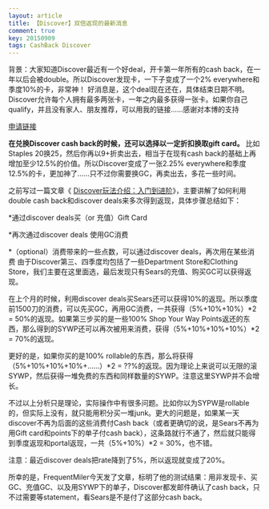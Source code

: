 ```yaml
---
layout: article
title: 【Discover】双倍返现的最新消息
comment: true
key: 20150909
tags: CashBack Discover
---
```


背景：大家知道Discover最近有一个好deal，开卡第一年所有的cash back，在一年以后会被double。所以Discover发现卡，一下子变成了一个2% everywhere和季度10%的卡，非常神！
好消息是，这个deal现在还在，具体结束日期不明。Discover允许每个人拥有最多两张卡，一年之内最多获得一张卡。如果你自己qualify，并且没有家人、朋友推荐，可以用我的链接……感谢对本博的支持

[申请链接](http://bit.ly/1K7TO0I)

**在兑换Discover cash back的时候，还可以选择以一定折扣换取gift card。**
比如Staples 20换25，然后你再以9+折卖出去，相当于在现有cash back的基础上再增加至少12.5%的价值。所以Discover变成了一张2.25% everywhere和季度12.5%的卡，更加神了……只不过你需要换GC，再卖出去，多花一些时间。

之前写过一篇文章《
[Discover玩法介绍：入门到进阶](https://willguxy.wordpress.com/2015/08/18/discover%E7%8E%A9%E6%B3%95%E4%BB%8B%E7%BB%8D%EF%BC%9A%E5%85%A5%E9%97%A8%E5%88%B0%E8%BF%9B%E9%98%B6/)》，主要讲解了如何利用double cash back和discover deals来多次得到返现，具体步骤总结如下：

*通过discover deals买（or 充值）Gift Card

	
*再次通过discover deals 使用GC消费

	
*（optional）消费带来的一些点数，可以通过discover deals，再次用在某些消费
由于Discover第三、四季度均包括了一些Department Store和Clothing Store，我们主要在这里面选，最后发现只有Sears的充值、购买GC可以获得返现。

在上个月的时候，利用discover deals买Sears还可以获得10%的返现。所以季度前1500刀的消费，可以先买GC，再用GC消费，一共获得（5%+10%+10%）*2 = 50%的返现。如果第三步买的是一些100% Shop Your Way Points返还的东西，那么得到的SYWP还可以再次被用来消费，获得（5%+10%+10%+10%）*2 = 70%的返现。

更好的是，如果你买的是100% rollable的东西，那么将获得（5%+10%+10%+10%+……）*2 = ??%的返现。因为理论上来说可以无限的滚SYWP，然后获得一堆免费的东西和同样数量的SYWP。注意这里SYWP并不会增长。

不过以上分析只是理论，实际操作中有很多问题。比如你以为SYPW是rollable的，但实际上没有，就只能用积分买一堆junk。更大的问题是，如果某一天discover不再为后面的这些消费付Cash back（或者更确切的说，是Sears不再为用Gift card和points下的单子付cash back），这条路就行不通了，然后就只能得到季度返现和portal返现，一共（5%+10%）*2 = 30%，也不错。


注意：最近discover deals把rate降到了5%，所以返现就变成了20%。

所幸的是，FrequentMiler今天发了文章，标明了他的测试结果：用非发现卡、买GC、充值GC、以及用SYWP下的单子，Discover都发邮件确认了cash back，只不过需要等statement，看Sears是不是付了这部分cash back。
